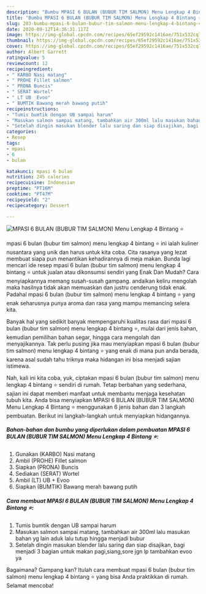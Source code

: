 ```yaml
---
description: "Bumbu MPASI 6 BULAN (BUBUR TIM SALMON) Menu Lengkap 4 Bintang ⭐ | Cara Bikin MPASI 6 BULAN (BUBUR TIM SALMON) Menu Lengkap 4 Bintang ⭐ Yang Paling Enak"
title: "Bumbu MPASI 6 BULAN (BUBUR TIM SALMON) Menu Lengkap 4 Bintang ⭐ | Cara Bikin MPASI 6 BULAN (BUBUR TIM SALMON) Menu Lengkap 4 Bintang ⭐ Yang Paling Enak"
slug: 203-bumbu-mpasi-6-bulan-bubur-tim-salmon-menu-lengkap-4-bintang-cara-bikin-mpasi-6-bulan-bubur-tim-salmon-menu-lengkap-4-bintang-yang-paling-enak
date: 2020-09-12T14:36:31.117Z
image: https://img-global.cpcdn.com/recipes/65ef29592c1416ae/751x532cq70/mpasi-6-bulan-bubur-tim-salmon-menu-lengkap-4-bintang-⭐-foto-resep-utama.jpg
thumbnail: https://img-global.cpcdn.com/recipes/65ef29592c1416ae/751x532cq70/mpasi-6-bulan-bubur-tim-salmon-menu-lengkap-4-bintang-⭐-foto-resep-utama.jpg
cover: https://img-global.cpcdn.com/recipes/65ef29592c1416ae/751x532cq70/mpasi-6-bulan-bubur-tim-salmon-menu-lengkap-4-bintang-⭐-foto-resep-utama.jpg
author: Albert Garrett
ratingvalue: 5
reviewcount: 12
recipeingredient:
- " KARBO Nasi matang"
- " PROHE Fillet salmon"
- " PRONA Buncis"
- " SERAT Wortel"
- " LT UB  Evoo"
- " BUMTIK Bawang merah bawang putih"
recipeinstructions:
- "Tumis bumtik dengan UB sampai harum"
- "Masukan salmon sampai matang, tambahkan air 300ml lalu masukan bahan yg lain aduk lalu tutup hingga menjadi bubur"
- "Setelah dingin masukan blender lalu saring dan siap disajikan, bagi menjadi 3 bagian untuk makan pagi,siang,sore jgn lp tambahkan evoo ya"
categories:
- Resep
tags:
- mpasi
- 6
- bulan

katakunci: mpasi 6 bulan 
nutrition: 245 calories
recipecuisine: Indonesian
preptime: "PT16M"
cooktime: "PT47M"
recipeyield: "2"
recipecategory: Dessert

---
```



![MPASI 6 BULAN (BUBUR TIM SALMON) Menu Lengkap 4 Bintang ⭐](https://img-global.cpcdn.com/recipes/65ef29592c1416ae/751x532cq70/mpasi-6-bulan-bubur-tim-salmon-menu-lengkap-4-bintang-⭐-foto-resep-utama.jpg)


mpasi 6 bulan (bubur tim salmon) menu lengkap 4 bintang ⭐ ini ialah kuliner nusantara yang unik dan harus untuk kita coba. Cita rasanya yang lezat membuat siapa pun menantikan kehadirannya di meja makan.
Bunda lagi mencari ide resep mpasi 6 bulan (bubur tim salmon) menu lengkap 4 bintang ⭐ untuk jualan atau dikonsumsi sendiri yang Enak Dan Mudah? Cara menyiapkannya memang susah-susah gampang. andaikan keliru mengolah maka hasilnya tidak akan memuaskan dan justru cenderung tidak enak. Padahal mpasi 6 bulan (bubur tim salmon) menu lengkap 4 bintang ⭐ yang enak seharusnya punya aroma dan rasa yang mampu memancing selera kita.

Banyak hal yang sedikit banyak mempengaruhi kualitas rasa dari mpasi 6 bulan (bubur tim salmon) menu lengkap 4 bintang ⭐, mulai dari jenis bahan, kemudian pemilihan bahan segar, hingga cara mengolah dan menyajikannya. Tak perlu pusing jika mau menyiapkan mpasi 6 bulan (bubur tim salmon) menu lengkap 4 bintang ⭐ yang enak di mana pun anda berada, karena asal sudah tahu triknya maka hidangan ini bisa menjadi sajian istimewa.




Nah, kali ini kita coba, yuk, ciptakan mpasi 6 bulan (bubur tim salmon) menu lengkap 4 bintang ⭐ sendiri di rumah. Tetap berbahan yang sederhana, sajian ini dapat memberi manfaat untuk membantu menjaga kesehatan tubuh kita. Anda bisa menyiapkan MPASI 6 BULAN (BUBUR TIM SALMON) Menu Lengkap 4 Bintang ⭐ menggunakan 6 jenis bahan dan 3 langkah pembuatan. Berikut ini langkah-langkah untuk menyiapkan hidangannya.

<!--inarticleads1-->

##### Bahan-bahan dan bumbu yang diperlukan dalam pembuatan MPASI 6 BULAN (BUBUR TIM SALMON) Menu Lengkap 4 Bintang ⭐:

1. Gunakan  (KARBO) Nasi matang
1. Ambil  (PROHE) Fillet salmon
1. Siapkan  (PRONA) Buncis
1. Sediakan  (SERAT) Wortel
1. Ambil  (LT) UB + Evoo
1. Siapkan  (BUMTIK) Bawang merah bawang putih




<!--inarticleads2-->

##### Cara membuat MPASI 6 BULAN (BUBUR TIM SALMON) Menu Lengkap 4 Bintang ⭐:

1. Tumis bumtik dengan UB sampai harum
1. Masukan salmon sampai matang, tambahkan air 300ml lalu masukan bahan yg lain aduk lalu tutup hingga menjadi bubur
1. Setelah dingin masukan blender lalu saring dan siap disajikan, bagi menjadi 3 bagian untuk makan pagi,siang,sore jgn lp tambahkan evoo ya




Bagaimana? Gampang kan? Itulah cara membuat mpasi 6 bulan (bubur tim salmon) menu lengkap 4 bintang ⭐ yang bisa Anda praktikkan di rumah. Selamat mencoba!
